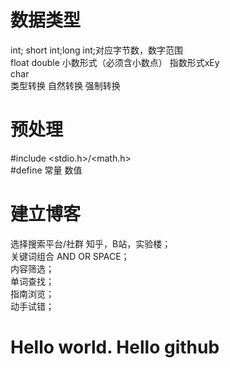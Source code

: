 # 数据类型
int; short int;long int;对应字节数，数字范围  
float double 小数形式（必须含小数点） 指数形式xEy  
char  
类型转换 自然转换 强制转换
# 预处理
#include <stdio.h>/<math.h>   
#define 常量 数值  
# 建立博客
选择搜索平台/社群  知乎，B站，实验楼；  
关键词组合  AND OR SPACE；  
内容筛选；  
单词查找；  
指南浏览；  
动手试错；  
# Hello world. Hello github
